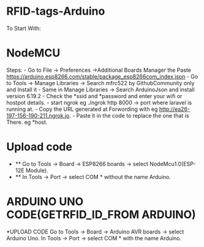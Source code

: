 # RFID-tags-Arduino
To Start With:
# NodeMCU
 Steps:
    - Go to File -> Preferences ->Additional Boards Manager the Paste
        https://arduino.esp8266.com/stable/package_esp8266com_index.json
    - Go to Tools -> Manage Libraries -> Search mfrc522 by GithubCommunity only and Install it
    - Same in Manage Libraries -> Search ArduinoJson and install version 6.19.2
    - Check the *ssid and *password and enter your wifi or hostpot details.
    - start ngrok eg ./ngrok http 8000 -> port where laravel is running at.
    - Copy the URL generated at Forwording with eg http://ea26-197-156-190-211.ngrok.io.
    - Paste it in the code to replace the one that is There. eg *host.
 # Upload code
   - ** Go to Tools -> Board -> ESP8266 boards -> select NodeMcu1.0(ESP-12E Module).
   - ** In Tools -> Port -> select COM * without the name Arduino.
   
 # ARDUINO UNO CODE(GETRFID_ID_FROM ARDUINO)
  *UPLOAD CODE
      Go to Tools -> Board -> Arduino AVR boards -> select Arduino Uno.
      In Tools -> Port -> select COM * with the name Arduino.
 
